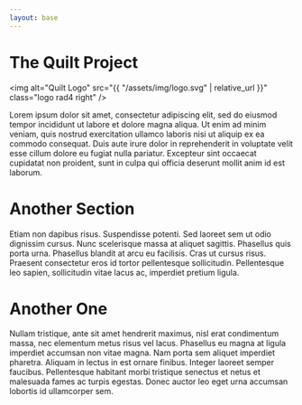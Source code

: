 ```yaml
---
layout: base
---
```


# The Quilt Project

<img alt="Quilt Logo" src="{{ "/assets/img/logo.svg" | relative_url }}"
     class="logo rad4 right" />

Lorem ipsum dolor sit amet, consectetur adipiscing elit, sed do eiusmod tempor
incididunt ut labore et dolore magna aliqua. Ut enim ad minim veniam, quis
nostrud exercitation ullamco laboris nisi ut aliquip ex ea commodo consequat.
Duis aute irure dolor in reprehenderit in voluptate velit esse cillum dolore eu
fugiat nulla pariatur. Excepteur sint occaecat cupidatat non proident, sunt in
culpa qui officia deserunt mollit anim id est laborum.

# Another Section

Etiam non dapibus risus. Suspendisse potenti. Sed laoreet sem ut odio dignissim
cursus. Nunc scelerisque massa at aliquet sagittis. Phasellus quis porta urna.
Phasellus blandit at arcu eu facilisis. Cras ut cursus risus. Praesent
consectetur eros id tortor pellentesque sollicitudin. Pellentesque leo sapien,
sollicitudin vitae lacus ac, imperdiet pretium ligula.

# Another One

Nullam tristique, ante sit amet hendrerit maximus, nisl erat condimentum massa,
nec elementum metus risus vel lacus. Phasellus eu magna at ligula imperdiet
accumsan non vitae magna. Nam porta sem aliquet imperdiet pharetra. Aliquam in
lectus in est ornare finibus. Integer laoreet semper faucibus. Pellentesque
habitant morbi tristique senectus et netus et malesuada fames ac turpis
egestas. Donec auctor leo eget urna accumsan lobortis id ullamcorper sem.

